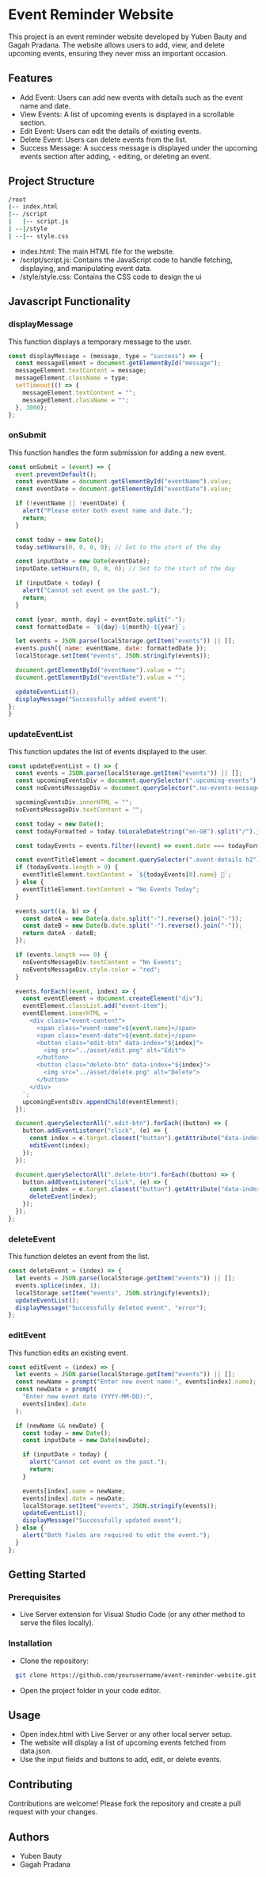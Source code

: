 
# Event Reminder Website

This project is an event reminder website developed by Yuben Bauty and Gagah Pradana. The website allows users to add, view, and delete upcoming events, ensuring they never miss an important occasion.

## Features

- Add Event: Users can add new events with details such as the event name and date.
- View Events: A list of upcoming events is displayed in a scrollable section.
- Edit Event: Users can edit the details of existing events.
- Delete Event: Users can delete events from the list.
- Success Message: A success message is displayed under the upcoming events section after adding, - editing, or deleting an event.


## Project Structure

```bash
/root
|-- index.html
|-- /script
|   |-- script.js
| --|/style
| --|-- style.css
```
- index.html: The main HTML file for the website.
- /script/script.js: Contains the JavaScript code to handle fetching, displaying, and manipulating event data.
- /style/style.css: Contains the CSS code to design the ui


## Javascript Functionality

### displayMessage
This function displays a temporary message to the user.

```javascript
const displayMessage = (message, type = "success") => {
  const messageElement = document.getElementById("message");
  messageElement.textContent = message;
  messageElement.className = type;
  setTimeout(() => {
    messageElement.textContent = "";
    messageElement.className = "";
  }, 3000);
};

```

### onSubmit
This function handles the form submission for adding a new event.

```javascript
const onSubmit = (event) => {
  event.preventDefault();
  const eventName = document.getElementById("eventName").value;
  const eventDate = document.getElementById("eventDate").value;

  if (!eventName || !eventDate) {
    alert("Please enter both event name and date.");
    return;
  }

  const today = new Date();
  today.setHours(0, 0, 0, 0); // Set to the start of the day

  const inputDate = new Date(eventDate);
  inputDate.setHours(0, 0, 0, 0); // Set to the start of the day

  if (inputDate < today) {
    alert("Cannot set event on the past.");
    return;
  }

  const [year, month, day] = eventDate.split("-");
  const formattedDate = `${day}-${month}-${year}`;

  let events = JSON.parse(localStorage.getItem("events")) || [];
  events.push({ name: eventName, date: formattedDate });
  localStorage.setItem("events", JSON.stringify(events));

  document.getElementById("eventName").value = "";
  document.getElementById("eventDate").value = "";

  updateEventList();
  displayMessage("Successfully added event");
};
}
```

### updateEventList
This function updates the list of events displayed to the user.

```javascript
const updateEventList = () => {
  const events = JSON.parse(localStorage.getItem("events")) || [];
  const upcomingEventsDiv = document.querySelector(".upcoming-events");
  const noEventsMessageDiv = document.querySelector(".no-events-message");

  upcomingEventsDiv.innerHTML = "";
  noEventsMessageDiv.textContent = "";

  const today = new Date();
  const todayFormatted = today.toLocaleDateString("en-GB").split("/").join("-");

  const todayEvents = events.filter((event) => event.date === todayFormatted);

  const eventTitleElement = document.querySelector(".event-details h2");
  if (todayEvents.length > 0) {
    eventTitleElement.textContent = `${todayEvents[0].name} 🥳`;
  } else {
    eventTitleElement.textContent = "No Events Today";
  }

  events.sort((a, b) => {
    const dateA = new Date(a.date.split("-").reverse().join("-"));
    const dateB = new Date(b.date.split("-").reverse().join("-"));
    return dateA - dateB;
  });

  if (events.length === 0) {
    noEventsMessageDiv.textContent = "No Events";
    noEventsMessageDiv.style.color = "red";
  }

  events.forEach((event, index) => {
    const eventElement = document.createElement("div");
    eventElement.classList.add("event-item");
    eventElement.innerHTML = `
      <div class="event-content">
        <span class="event-name">${event.name}</span>
        <span class="event-date">${event.date}</span>
        <button class="edit-btn" data-index="${index}">
          <img src="../asset/edit.png" alt="Edit">
        </button>
        <button class="delete-btn" data-index="${index}">
          <img src="../asset/delete.png" alt="Delete">
        </button>
      </div>
    `;
    upcomingEventsDiv.appendChild(eventElement);
  });

  document.querySelectorAll(".edit-btn").forEach((button) => {
    button.addEventListener("click", (e) => {
      const index = e.target.closest("button").getAttribute("data-index");
      editEvent(index);
    });
  });

  document.querySelectorAll(".delete-btn").forEach((button) => {
    button.addEventListener("click", (e) => {
      const index = e.target.closest("button").getAttribute("data-index");
      deleteEvent(index);
    });
  });
};
```

### deleteEvent
This function deletes an event from the list.

```javascript
const deleteEvent = (index) => {
  let events = JSON.parse(localStorage.getItem("events")) || [];
  events.splice(index, 1);
  localStorage.setItem("events", JSON.stringify(events));
  updateEventList();
  displayMessage("Successfully deleted event", "error");
};
```

### editEvent
This function edits an existing event.

```javascript
const editEvent = (index) => {
  let events = JSON.parse(localStorage.getItem("events")) || [];
  const newName = prompt("Enter new event name:", events[index].name);
  const newDate = prompt(
    "Enter new event date (YYYY-MM-DD):",
    events[index].date
  );

  if (newName && newDate) {
    const today = new Date();
    const inputDate = new Date(newDate);

    if (inputDate < today) {
      alert("Cannot set event on the past.");
      return;
    }

    events[index].name = newName;
    events[index].date = newDate;
    localStorage.setItem("events", JSON.stringify(events));
    updateEventList();
    displayMessage("Successfully updated event");
  } else {
    alert("Both fields are required to edit the event.");
  }
};
```




## Getting Started

### Prerequisites
- Live Server extension for Visual Studio Code (or any other method to serve the files locally).

### Installation

- Clone the repository:

```bash
  git clone https://github.com/yourusername/event-reminder-website.git
```

- Open the project folder in your code editor.

    
## Usage

- Open index.html with Live Server or any other local server setup.
- The website will display a list of upcoming events fetched from data.json.
- Use the input fields and buttons to add, edit, or delete events.

## Contributing

Contributions are welcome! Please fork the repository and create a pull request with your changes.



## Authors

- Yuben Bauty
- Gagah Pradana
